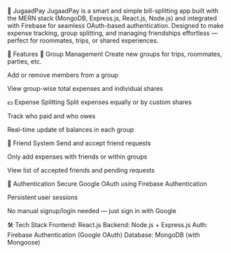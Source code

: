 💸 JugaadPay
JugaadPay is a smart and simple bill-splitting app built with the MERN stack (MongoDB, Express.js, React.js, Node.js) and integrated with Firebase for seamless OAuth-based authentication. 
Designed to make expense tracking, group splitting, and managing friendships effortless — perfect for roommates, trips, or shared experiences.

🚀 Features
👥 Group Management
Create new groups for trips, roommates, parties, etc.

Add or remove members from a group

View group-wise total expenses and individual shares

💵 Expense Splitting
Split expenses equally or by custom shares

Track who paid and who owes

Real-time update of balances in each group

👯 Friend System
Send and accept friend requests

Only add expenses with friends or within groups

View list of accepted friends and pending requests

🔐 Authentication
Secure Google OAuth using Firebase Authentication

Persistent user sessions

No manual signup/login needed — just sign in with Google

🛠️ Tech Stack
Frontend: React.js
Backend: Node.js + Express.js
Auth: Firebase Authentication (Google OAuth)
Database: MongoDB (with Mongoose)

